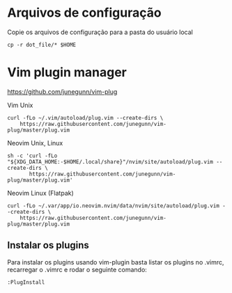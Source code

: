 # Arquivos de configuração
Copie os arquivos de configuração para a pasta do usuário local

```
cp -r dot_file/* $HOME
```

# Vim plugin manager
https://github.com/junegunn/vim-plug

Vim
Unix

```
curl -fLo ~/.vim/autoload/plug.vim --create-dirs \
    https://raw.githubusercontent.com/junegunn/vim-plug/master/plug.vim
```

Neovim
Unix, Linux

```
sh -c 'curl -fLo "${XDG_DATA_HOME:-$HOME/.local/share}"/nvim/site/autoload/plug.vim --create-dirs \
       https://raw.githubusercontent.com/junegunn/vim-plug/master/plug.vim'
```

Neovim
Linux (Flatpak)

```
curl -fLo ~/.var/app/io.neovim.nvim/data/nvim/site/autoload/plug.vim --create-dirs \
    https://raw.githubusercontent.com/junegunn/vim-plug/master/plug.vim
```

## Instalar os plugins
Para instalar os plugins usando vim-plugin basta listar os plugins no .vimrc, recarregar o .vimrc e rodar o seguinte comando:

`:PlugInstall`
